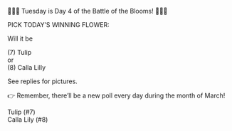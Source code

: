 🌸🌹🌻 Tuesday is Day 4 of the Battle of the Blooms! 💐🌼🌷

PICK TODAY’S WINNING FLOWER:

Will it be

(7) Tulip  
or  
(8) Calla Lilly

See replies for pictures.

👉 Remember, there’ll be a new poll every day during the month of March!

<radio disabled="disabled">Tulip (#7)</radio>  
<radio disabled="disabled">Calla Lily (#8)</radio>